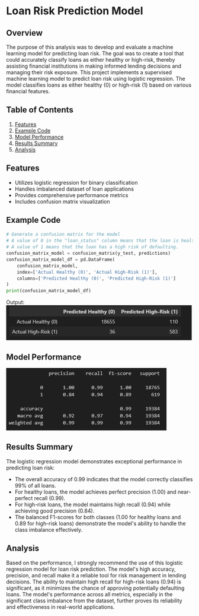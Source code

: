 # Loan Risk Prediction Model

## Overview

The purpose of this analysis was to develop and evaluate a machine learning model for predicting loan risk. The goal was to create a tool that could accurately classify loans as either healthy or high-risk, thereby assisting financial institutions in making informed lending decisions and managing their risk exposure.
This project implements a supervised machine learning model to predict loan risk using logistic regression. The model classifies loans as either healthy (0) or high-risk (1) based on various financial features.

## Table of Contents
1. [Features](#features)
2. [Example Code](#example-code)
3. [Model Performance](#model-performance)
4. [Results Summary](#results-summary)
5. [Analysis](#analysis)

## Features

- Utilizes logistic regression for binary classification
- Handles imbalanced dataset of loan applications
- Provides comprehensive performance metrics
- Includes confusion matrix visualization

## Example Code

```python
# Generate a confusion matrix for the model
# A value of 0 in the "loan_status" column means that the loan is healthy.
# A value of 1 means that the loan has a high risk of defaulting.
confusion_matrix_model = confusion_matrix(y_test, predictions)
confusion_matrix_model_df = pd.DataFrame(
    confusion_matrix_model,
    index=['Actual Healthy (0)', 'Actual High-Risk (1)'],
    columns=['Predicted Healthy (0)', 'Predicted High-Risk (1)']
)
print(confusion_matrix_model_df)
```

Output:
![confusion_matrix](https://github.com/omidk414/credit-risk-classification/blob/main/Credit_Risk/images/confusion_matrix.png)

## Model Performance
![model_performance](https://github.com/omidk414/credit-risk-classification/blob/main/Credit_Risk/images/model_performance.png)

## Results Summary

The logistic regression model demonstrates exceptional performance in predicting loan risk:

- The overall accuracy of 0.99 indicates that the model correctly classifies 99% of all loans.
- For healthy loans, the model achieves perfect precision (1.00) and near-perfect recall (0.99).
- For high-risk loans, the model maintains high recall (0.94) while achieving good precision (0.84).
- The balanced F1-scores for both classes (1.00 for healthy loans and 0.89 for high-risk loans) demonstrate the model's ability to handle the class imbalance effectively.

## Analysis

Based on the performance, I strongly recommend the use of this logistic regression model for loan risk prediction. The model's high accuracy, precision, and recall make it a reliable tool for risk management in lending decisions. The ability to maintain high recall for high-risk loans (0.94) is significant, as it minimizes the chance of approving potentially defaulting loans. The model's performance across all metrics, especially in the significant class imbalance from the dataset, further proves its reliability and effectiveness in real-world applications.
